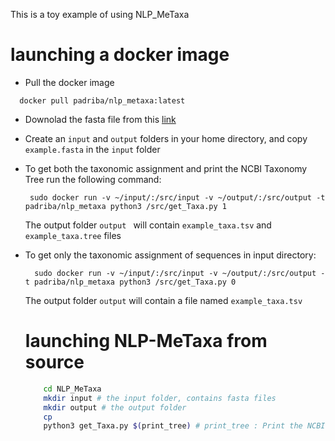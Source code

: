 This is a toy example of using NLP_MeTaxa

# launching a docker image

- Pull the docker image
```
  docker pull padriba/nlp_metaxa:latest
```
- Downolad the fasta file from this  [link](https://dl.dropbox.com/s/yfkrlns8qw9n788/example.fasta?dl=1)
- Create an ```input``` and ```output``` folders in your home directory, and copy ```example.fasta``` in the ```input``` folder

- To get both the taxonomic assignment and print the  NCBI Taxonomy Tree run the following command: 
  ```
   sudo docker run -v ~/input/:/src/input -v ~/output/:/src/output -t padriba/nlp_metaxa python3 /src/get_Taxa.py 1
  ```
  The output folder ```output ``` will contain ```example_taxa.tsv``` and ```example_taxa.tree``` files

- To get only the taxonomic assignment of sequences in input directory:
  ```
    sudo docker run -v ~/input/:/src/input -v ~/output/:/src/output -t padriba/nlp_metaxa python3 /src/get_Taxa.py 0
  ```
  The output folder ```output``` will contain a file named ```example_taxa.tsv```
  
  # launching NLP-MeTaxa from source
  
  ```sh
      cd NLP_MeTaxa
      mkdir input # the input folder, contains fasta files
      mkdir output # the output folder
      cp 
      python3 get_Taxa.py $(print_tree) # print_tree : Print the NCBI taxnomy tree, 0 : dont print, 1 : print it
  ```
  
